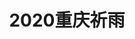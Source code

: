 ---
layout: album
permalink: /gallery/2020ChongQing
title: 2020重庆祈雨
id: 1
thumbnail: https://ning-blog-1304206373.cos.ap-nanjing.myqcloud.com/image/gallery/2020ChongQing/0CCDA20F-EB22-4EF2-8393-FFDB5D97D4A5_big.jpg
---